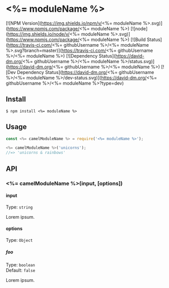 # <%= moduleName %>

[![NPM Version](https://img.shields.io/npm/v/<%= moduleName %>.svg)](https://www.npmjs.com/package/<%= moduleName %>)
[![node](https://img.shields.io/node/v/<%= moduleName %>.svg)](https://www.npmjs.com/package/<%= moduleName %>)
[![Build Status](https://travis-ci.com/<%= githubUsername %>/<%= moduleName %>.svg?branch=master)](https://travis-ci.com/<%= githubUsername %>/<%= moduleName %>)
[![Dependency Status](https://david-dm.org/<%= githubUsername %>/<%= moduleName %>/status.svg)](https://david-dm.org/<%= githubUsername %>/<%= moduleName %>)
[![Dev Dependency Status](https://david-dm.org/<%= githubUsername %>/<%= moduleName %>/dev-status.svg)](https://david-dm.org/<%= githubUsername %>/<%= moduleName %>?type=dev)

>


## Install

```
$ npm install <%= moduleName %>
```


## Usage

```js
const <%= camelModuleName %> = require('<%= moduleName %>');

<%= camelModuleName %>('unicorns');
//=> 'unicorns & rainbows'
```


## API

### <%= camelModuleName %>(input, [options])

#### input

Type: `string`

Lorem ipsum.

#### options

Type: `Object`

##### foo

Type: `boolean`\
Default: `false`

Lorem ipsum.
